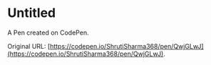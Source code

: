 # Untitled

A Pen created on CodePen.

Original URL: [https://codepen.io/ShrutiSharma368/pen/QwjGLwJ](https://codepen.io/ShrutiSharma368/pen/QwjGLwJ).

